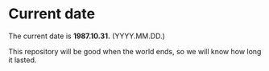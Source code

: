 # Current date

The current date is **1987.10.31.** (YYYY.MM.DD.)

This repository will be good when the world ends, so we will know how long it lasted.
